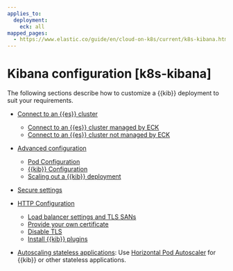 ```yaml
---
applies_to:
  deployment:
    eck: all
mapped_pages:
  - https://www.elastic.co/guide/en/cloud-on-k8s/current/k8s-kibana.html
---
```


# Kibana configuration [k8s-kibana]

The following sections describe how to customize a {{kib}} deployment to suit your requirements.

* [Connect to an {{es}} cluster](k8s-kibana-es.md)

    * [Connect to an {{es}} cluster managed by ECK](k8s-kibana-es.md#k8s-kibana-eck-managed-es)
    * [Connect to an {{es}} cluster not managed by ECK](k8s-kibana-es.md#k8s-kibana-external-es)

* [Advanced configuration](k8s-kibana-advanced-configuration.md)

    * [Pod Configuration](k8s-kibana-advanced-configuration.md#k8s-kibana-pod-configuration)
    * [{{kib}} Configuration](k8s-kibana-advanced-configuration.md#k8s-kibana-configuration)
    * [Scaling out a {{kib}} deployment](k8s-kibana-advanced-configuration.md#k8s-kibana-scaling)

* [Secure settings](../../security/k8s-secure-settings.md#k8s-kibana-secure-settings)
* [HTTP Configuration](/deploy-manage/security/k8s-https-settings.md#k8s-kibana-http-configuration)

    * [Load balancer settings and TLS SANs](/deploy-manage/security/k8s-https-settings.md#k8s-kibana-http-publish)
    * [Provide your own certificate](/deploy-manage/security/k8s-https-settings.md#k8s-kibana-http-custom-tls)
    * [Disable TLS](/deploy-manage/security/k8s-https-settings.md#k8s-disable-tls)
    * [Install {{kib}} plugins](k8s-kibana-plugins.md)

* [Autoscaling stateless applications](../../autoscaling/autoscaling-in-eck.md#k8s-stateless-autoscaling): Use [Horizontal Pod Autoscaler](https://kubernetes.io/docs/tasks/run-application/horizontal-pod-autoscale/) for {{kib}} or other stateless applications.


